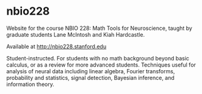 # nbio228
Website for the course NBIO 228: Math Tools for Neuroscience, taught by graduate students Lane McIntosh and Kiah Hardcastle.

Available at http://nbio228.stanford.edu

Student-instructed. For students with no math background beyond basic calculus, or as a review for more advanced students. Techniques useful for analysis of neural data including linear algebra, Fourier transforms, probability and statistics, signal detection, Bayesian inference, and information theory.
